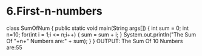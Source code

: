 # 6.First-n-numbers

class SumOfNum
{
public static void main(String args[])
{
int sum = 0;
int n=10;
for(int i = 1;i <= n;i++)
{
sum = sum + i;
}
System.out.println("The Sum Of "+n+" Numbers are:" + sum);
}
}
OUTPUT:
The Sum Of 10 Numbers are:55

